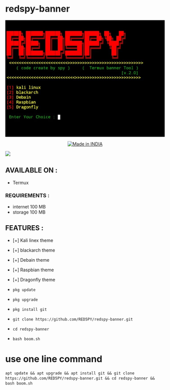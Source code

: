 # redspy-banner
<a href="https://www.youtube.com/REDSPY TECH"><img align="center" src="https://github.com/RED5PY/redspy-banner/blob/main/IMG_20220529_014231_955.jpg"/></a>

<p align="center">
<a href="https://bit.ly/3bgtjYk"><img title="Made in INDIA" src="https://img.shields.io/badge/MADE%20IN-INDIA-SCRIPT?colorA=%23ff8100&colorB=%23017e40&colorC=%23ff0000&style=for-the-badge"></a>
</p>
<p>
<img src= "https://camo.githubusercontent.com/71b837571c48af3aa60a73dbc9d5936aa359d78efbfa8a6743cbbbc16b80ef4d/68747470733a2f2f63646e2e646973636f72646170702e636f6d2f6174746163686d656e74732f3830353930323039333930363630383138362f3830353931333937323533353539303932322f74656e6f722e676966"/>
</p>

## AVAILABLE ON :

* Termux

### REQUIREMENTS :
* internet 100 MB
* storage 100 MB

## FEATURES :
* [+] Kali linex theme 
* [+] blackarch theme 
* [+] Debain theme
* [+] Raspbian theme
* [+] Dragonfly theme

* `pkg update`

* `pkg upgrade` 

* `pkg install git` 

* `git clone https://github.com/RED5PY/redspy-banner.git`

* `cd redspy-banner` 

* `bash boom.sh`

# use one line command 
```
apt update && apt upgrade && apt install git && git clone https://github.com/RED5PY/redspy-banner.git && cd redspy-banner && bash boom.sh

```

